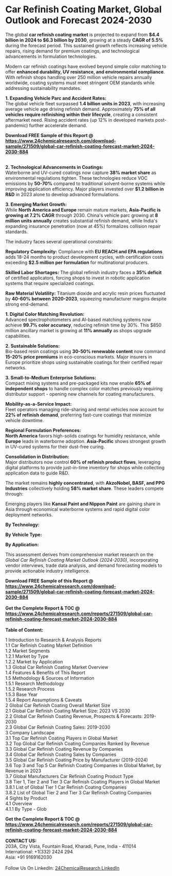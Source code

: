 <h1>Car Refinish Coating Market, Global Outlook and Forecast 2024-2030</h1><p>The global <strong>car refinish coating market</strong> is projected to expand from <strong>$4.4 billion in 2024 to $6.3 billion by 2030</strong>, growing at a steady <strong>CAGR of 5.5%</strong> during the forecast period. This sustained growth reflects increasing vehicle repairs, rising demand for premium coatings, and technological advancements in formulation technologies.</p><p>Modern car refinish coatings have evolved beyond simple color matching to offer <strong>enhanced durability, UV resistance, and environmental compliance</strong>. With refinish shops handling over 250 million vehicle repairs annually worldwide, coating systems must meet stringent OEM standards while addressing sustainability mandates.</p><p><strong>1. Expanding Vehicle Parc and Accident Rates:</strong><br>
The global vehicle fleet surpassed <strong>1.4 billion units in 2023</strong>, with increasing average vehicle age driving refinish demand. Approximately <strong>75% of all vehicles require refinishing within their lifecycle</strong>, creating a consistent aftermarket need. Rising accident rates (up 12% in developed markets post-pandemic) further accelerate demand.</p><div><b>Download FREE Sample of this Report @ 
            <a href="https://www.24chemicalresearch.com/download-sample/271509/global-car-refinish-coating-forecast-market-2024-2030-884">
            https://www.24chemicalresearch.com/download-sample/271509/global-car-refinish-coating-forecast-market-2024-2030-884</a></b></div><br><p><strong>2. Technological Advancements in Coatings:</strong><br>
Waterborne and UV-cured coatings now capture <strong>38% market share</strong> as environmental regulations tighten. These technologies reduce VOC emissions by <strong>50-70%</strong> compared to traditional solvent-borne systems while improving application efficiency. Major players invested over <strong>$1.2 billion in R&amp;D</strong> in 2023 alone to develop advanced formulations.</p><p><strong>3. Emerging Market Growth:</strong><br>
While <strong>North America and Europe</strong> remain mature markets, <strong>Asia-Pacific is growing at 7.2% CAGR</strong> through 2030. China's vehicle parc growing at <strong>8 million units annually</strong> creates substantial refinish demand, while India's expanding insurance penetration (now at 45%) formalizes collision repair standards.</p><p>The industry faces several operational constraints:</p><p><strong>Regulatory Complexity:</strong> Compliance with <strong>EU REACH and EPA regulations</strong> adds 18-24 months to product development cycles, with certification costs exceeding <strong>$2.5 million per formulation</strong> for multinational producers.</p><p><strong>Skilled Labor Shortages:</strong> The global refinish industry faces a <strong>35% deficit</strong> of certified applicators, forcing shops to invest in robotic application systems that require specialized coatings.</p><p><strong>Raw Material Volatility:</strong> Titanium dioxide and acrylic resin prices fluctuated by <strong>40-60% between 2020-2023</strong>, squeezing manufacturer margins despite strong end-demand.</p><p><strong>1. Digital Color Matching Revolution:</strong><br>
Advanced spectrophotometers and AI-based matching systems now achieve <strong>99.7% color accuracy</strong>, reducing refinish time by 30%. This $850 million ancillary market is growing at <strong>11% annually</strong> as shops upgrade capabilities.</p><p><strong>2. Sustainable Solutions:</strong><br>
Bio-based resin coatings using <strong>30-50% renewable content</strong> now command <strong>15-20% price premiums</strong> in eco-conscious markets. Major insurers in Europe prioritize shops using sustainable coatings for their certified repair networks.</p><p><strong>3. Small-to-Medium Enterprise Solutions:</strong><br>
Compact mixing systems and pre-packaged kits now enable <strong>65% of independent shops</strong> to handle complex color matches previously requiring distributor support - opening new channels for coating manufacturers.</p><p><strong>Mobility-as-a-Service Impact:</strong><br>
    Fleet operators managing ride-sharing and rental vehicles now account for <strong>22% of refinish demand</strong>, preferring fast-cure coatings that minimize vehicle downtime.</p><p><strong>Regional Formulation Preferences:</strong><br>
    <strong>North America</strong> favors high-solids coatings for humidity resistance, while <strong>Europe</strong> leads in waterborne adoption. <strong>Asia-Pacific</strong> shows strongest growth in UV-cured systems for their dust-free curing.</p><p><strong>Consolidation in Distribution:</strong><br>
    Major distributors now control <strong>60% of refinish product flows</strong>, leveraging digital platforms to provide just-in-time inventory for shops while collecting application data to guide R&amp;D.</p><p>The market remains <strong>highly concentrated</strong>, with <strong>AkzoNobel, BASF, and PPG Industries</strong> collectively holding <strong>58% market share</strong>. These leaders compete through:</p><p>Emerging players like <strong>Kansai Paint and Nippon Paint</strong> are gaining share in Asia through economical waterborne systems and rapid digital color deployment networks.</p><p><strong>By Technology:</strong></p><p><strong>By Vehicle Type:</strong></p><p><strong>By Application:</strong></p><p>This assessment derives from comprehensive market research on the <em>Global Car Refinish Coating Market Outlook (2024-2030)</em>, incorporating vendor interviews, trade data analysis, and demand forecasting models to provide actionable industry intelligence.</p><div><b>Download FREE Sample of this Report @ 
            <a href="https://www.24chemicalresearch.com/download-sample/271509/global-car-refinish-coating-forecast-market-2024-2030-884">
            https://www.24chemicalresearch.com/download-sample/271509/global-car-refinish-coating-forecast-market-2024-2030-884</a></b></div><br><div><b>Get the Complete Report & TOC @ 
            <a href="https://www.24chemicalresearch.com/reports/271509/global-car-refinish-coating-forecast-market-2024-2030-884">
            https://www.24chemicalresearch.com/reports/271509/global-car-refinish-coating-forecast-market-2024-2030-884</a></b></div><br>
            <b>Table of Content:</b><p>1 Introduction to Research & Analysis Reports<br />
    1.1 Car Refinish Coating Market Definition<br />
    1.2 Market Segments<br />
        1.2.1 Market by Type<br />
        1.2.2 Market by Application<br />
    1.3 Global Car Refinish Coating Market Overview<br />
    1.4 Features & Benefits of This Report<br />
    1.5 Methodology & Sources of Information<br />
        1.5.1 Research Methodology<br />
        1.5.2 Research Process<br />
        1.5.3 Base Year<br />
        1.5.4 Report Assumptions & Caveats<br />
2 Global Car Refinish Coating Overall Market Size<br />
    2.1 Global Car Refinish Coating Market Size: 2023 VS 2030<br />
    2.2 Global Car Refinish Coating Revenue, Prospects & Forecasts: 2019-2030<br />
    2.3 Global Car Refinish Coating Sales: 2019-2030<br />
3 Company Landscape<br />
    3.1 Top Car Refinish Coating Players in Global Market<br />
    3.2 Top Global Car Refinish Coating Companies Ranked by Revenue<br />
    3.3 Global Car Refinish Coating Revenue by Companies<br />
    3.4 Global Car Refinish Coating Sales by Companies<br />
    3.5 Global Car Refinish Coating Price by Manufacturer (2019-2024)<br />
    3.6 Top 3 and Top 5 Car Refinish Coating Companies in Global Market, by Revenue in 2023<br />
    3.7 Global Manufacturers Car Refinish Coating Product Type<br />
    3.8 Tier 1, Tier 2 and Tier 3 Car Refinish Coating Players in Global Market<br />
        3.8.1 List of Global Tier 1 Car Refinish Coating Companies<br />
        3.8.2 List of Global Tier 2 and Tier 3 Car Refinish Coating Companies<br />
4 Sights by Product<br />
    4.1 Overview<br />
        4.1.1 By Type - Glob</p><div><b>Get the Complete Report & TOC @ 
            <a href="https://www.24chemicalresearch.com/reports/271509/global-car-refinish-coating-forecast-market-2024-2030-884">
            https://www.24chemicalresearch.com/reports/271509/global-car-refinish-coating-forecast-market-2024-2030-884</a></b></div><br><b>CONTACT US:</b><br>
            203A, City Vista, Fountain Road, Kharadi, Pune, India - 411014<br>
            International: +1(332) 2424 294<br>
            Asia: +91 9169162030 <br><br>
            Follow Us On LinkedIn: <a href="https://www.linkedin.com/company/24chemicalresearch/">24ChemicalResearch LinkedIn</a>
